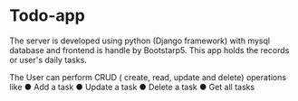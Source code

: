 # Todo-app

The server is developed using python (Django framework) with mysql database and frontend is handle by Bootstarp5. 
This app holds the records or user's daily tasks.

The User can perform CRUD ( create, read, update and delete) operations 
like ● Add a task 
     ● Update a task 
     ● Delete a task 
     ● Get all tasks

